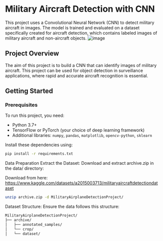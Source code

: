 # Military Aircraft Detection with CNN

This project uses a Convolutional Neural Network (CNN) to detect military aircraft in images. The model is trained and evaluated on a dataset specifically created for aircraft detection, which contains labeled images of military aircraft and non-aircraft objects.
![image](https://github.com/user-attachments/assets/a69206ae-bc93-42bb-907c-efc554a0722f)

## Project Overview

The aim of this project is to build a CNN that can identify images of military aircraft. This project can be used for object detection in surveillance applications, where rapid and accurate aircraft recognition is essential.

## Getting Started

### Prerequisites

To run this project, you need:
- Python 3.7+
- TensorFlow or PyTorch (your choice of deep learning framework)
- Additional libraries: `numpy`, `pandas`, `matplotlib`, `opencv-python`, `sklearn`

Install these dependencies using:

```bash
pip install -r requirements.txt

```

Data Preparation
Extract the Dataset: Download and extract archive.zip in the data/ directory:

Download from here: https://www.kaggle.com/datasets/a2015003713/militaryaircraftdetectiondataset

```bash
unzip archive.zip -d MilitaryAirplaneDetectionProject/
```

Dataset Structure: Ensure the data follows this structure:

```bash
MilitaryAirplaneDetectionProject/
├── archive/
│   ├── annotated_samples/
│   └── crop/
│   └── dataset/
```
